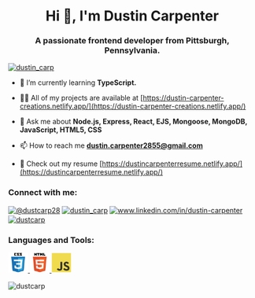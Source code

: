 <h1 align="center">Hi 👋, I'm Dustin Carpenter</h1>
<h3 align="center">A passionate frontend developer from Pittsburgh, Pennsylvania.</h3>

<p align="left"> <a href="https://twitter.com/dustin_carp" target="blank"><img src="https://img.shields.io/twitter/follow/dustin_carp?logo=twitter&style=for-the-badge" alt="dustin_carp" /></a> </p>

- 🌱 I’m currently learning **TypeScript.**

- 👨‍💻 All of my projects are available at [https://dustin-carpenter-creations.netlify.app/](https://dustin-carpenter-creations.netlify.app/)

- 💬 Ask me about **Node.js, Express, React, EJS, Mongoose, MongoDB, JavaScript, HTML5, CSS**

- 📫 How to reach me **dustin.carpenter2855@gmail.com**

- 📄 Check out my resume [https://dustincarpenterresume.netlify.app/](https://dustincarpenterresume.netlify.app/)

<h3 align="left">Connect with me:</h3>
<p align="left">
<a href="https://codepen.io/@dustcarp28" target="blank"><img align="center" src="https://raw.githubusercontent.com/rahuldkjain/github-profile-readme-generator/master/src/images/icons/Social/codepen.svg" alt="@dustcarp28" height="30" width="40" /></a>
<a href="https://twitter.com/dustin_carp" target="blank"><img align="center" src="https://raw.githubusercontent.com/rahuldkjain/github-profile-readme-generator/master/src/images/icons/Social/twitter.svg" alt="dustin_carp" height="30" width="40" /></a>
<a href="https://linkedin.com/in/www.linkedin.com/in/dustin-carpenter" target="blank"><img align="center" src="https://raw.githubusercontent.com/rahuldkjain/github-profile-readme-generator/master/src/images/icons/Social/linked-in-alt.svg" alt="www.linkedin.com/in/dustin-carpenter" height="30" width="40" /></a>
<a href="https://stackoverflow.com/users/dustcarp" target="blank"><img align="center" src="https://raw.githubusercontent.com/rahuldkjain/github-profile-readme-generator/master/src/images/icons/Social/stack-overflow.svg" alt="dustcarp" height="30" width="40" /></a>
</p>

<h3 align="left">Languages and Tools:</h3>
<p align="left"> <a href="https://www.w3schools.com/css/" target="_blank" rel="noreferrer"> <img src="https://raw.githubusercontent.com/devicons/devicon/master/icons/css3/css3-original-wordmark.svg" alt="css3" width="40" height="40"/> </a> <a href="https://www.w3.org/html/" target="_blank" rel="noreferrer"> <img src="https://raw.githubusercontent.com/devicons/devicon/master/icons/html5/html5-original-wordmark.svg" alt="html5" width="40" height="40"/> </a> <a href="https://developer.mozilla.org/en-US/docs/Web/JavaScript" target="_blank" rel="noreferrer"> <img src="https://raw.githubusercontent.com/devicons/devicon/master/icons/javascript/javascript-original.svg" alt="javascript" width="40" height="40"/> </a> </p>

<p><img align="center" src="https://github-readme-stats.vercel.app/api/top-langs?username=dustcarp&show_icons=true&locale=en&layout=compact" alt="dustcarp" /></p>
